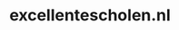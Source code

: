 ---
layout: post
title: "excellentescholen.nl"
internal_url: "/dutchgov/excellentescholen.nl.html"
subdomains_count: 5
all_subdomains_count: 12
urls_count: 4
ssl_rank: 100
http_rank: 70
url_link: /data/excellentescholen.nl/urls.txt
all_subdomains_link: /data/excellentescholen.nl/all_subdomains.txt
subdomains_link: /data/excellentescholen.nl/subdomains.txt
categories: dutchgov
---